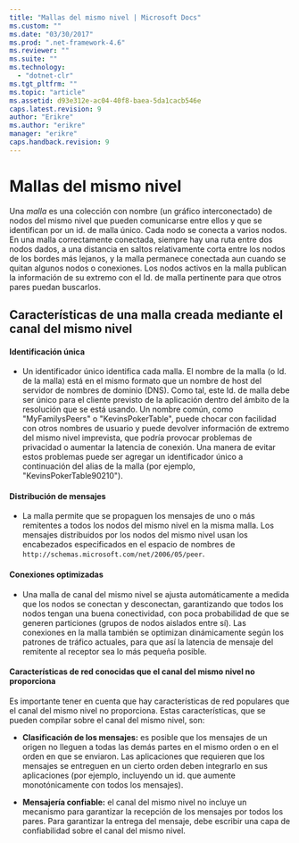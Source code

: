 ```yaml
---
title: "Mallas del mismo nivel | Microsoft Docs"
ms.custom: ""
ms.date: "03/30/2017"
ms.prod: ".net-framework-4.6"
ms.reviewer: ""
ms.suite: ""
ms.technology: 
  - "dotnet-clr"
ms.tgt_pltfrm: ""
ms.topic: "article"
ms.assetid: d93e312e-ac04-40f8-baea-5da1cacb546e
caps.latest.revision: 9
author: "Erikre"
ms.author: "erikre"
manager: "erikre"
caps.handback.revision: 9
---
```

# Mallas del mismo nivel
Una *malla* es una colección con nombre \(un gráfico interconectado\) de nodos del mismo nivel que pueden comunicarse entre ellos y que se identifican por un id. de malla único.  Cada nodo se conecta a varios nodos.  En una malla correctamente conectada, siempre hay una ruta entre dos nodos dados, a una distancia en saltos relativamente corta entre los nodos de los bordes más lejanos, y la malla permanece conectada aun cuando se quitan algunos nodos o conexiones.  Los nodos activos en la malla publican la información de su extremo con el Id. de malla pertinente para que otros pares puedan buscarlos.  
  
## Características de una malla creada mediante el canal del mismo nivel  
  
#### Identificación única  
  
-   Un identificador único identifica cada malla.  El nombre de la malla \(o Id. de la malla\) está en el mismo formato que un nombre de host del servidor de nombres de dominio \(DNS\).  Como tal, este Id. de malla debe ser único para el cliente previsto de la aplicación dentro del ámbito de la resolución que se está usando.  Un nombre común, como "MyFamilysPeers" o "KevinsPokerTable", puede chocar con facilidad con otros nombres de usuario y puede devolver información de extremo del mismo nivel imprevista, que podría provocar problemas de privacidad o aumentar la latencia de conexión.  Una manera de evitar estos problemas puede ser agregar un identificador único a continuación del alias de la malla \(por ejemplo, "KevinsPokerTable90210"\).  
  
#### Distribución de mensajes  
  
-   La malla permite que se propaguen los mensajes de uno o más remitentes a todos los nodos del mismo nivel en la misma malla.  Los mensajes distribuidos por los nodos del mismo nivel usan los encabezados especificados en el espacio de nombres de `http://schemas.microsoft.com/net/2006/05/peer`.  
  
#### Conexiones optimizadas  
  
-   Una malla de canal del mismo nivel se ajusta automáticamente a medida que los nodos se conectan y desconectan, garantizando que todos los nodos tengan una buena conectividad, con poca probabilidad de que se generen particiones \(grupos de nodos aislados entre sí\).  Las conexiones en la malla también se optimizan dinámicamente según los patrones de tráfico actuales, para que así la latencia de mensaje del remitente al receptor sea lo más pequeña posible.  
  
#### Características de red conocidas que el canal del mismo nivel no proporciona  
 Es importante tener en cuenta que hay características de red populares que el canal del mismo nivel no proporciona.  Estas características, que se pueden compilar sobre el canal del mismo nivel, son:  
  
-   **Clasificación de los mensajes:** es posible que los mensajes de un origen no lleguen a todas las demás partes en el mismo orden o en el orden en que se enviaron.  Las aplicaciones que requieren que los mensajes se entreguen en un cierto orden deben integrarlo en sus aplicaciones \(por ejemplo, incluyendo un id. que aumente monotónicamente con todos los mensajes\).  
  
-   **Mensajería confiable:** el canal del mismo nivel no incluye un mecanismo para garantizar la recepción de los mensajes por todos los pares.  Para garantizar la entrega del mensaje, debe escribir una capa de confiabilidad sobre el canal del mismo nivel.
